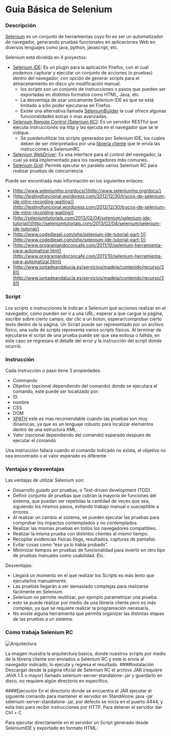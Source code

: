 Guia Básica de Selenium
============

### Descripción
[Selenium](http://www.seleniumhq.org/ "Selenium") es un conjunto de herramientas cuyo fin es ser un automatizador de navegador, generando pruebas funcionales en aplicaciones Web en diversos lenguajes como java, python, javascript, etc.

Selenium está dividida en 4 proyectos:
* [Selenium IDE](http://docs.seleniumhq.org/projects/ide/): Es un plugin para la aplicación Firefox, con el cual podemos capturar y ejecutar un conjunto de acciones (o pruebas) dentro del navegador, con opción de generar scripts para el almacenamiento en disco y/o modificación manual.
  * los scripts son un conjunto de instrucciones o pasos que pueden ser exportadas en distintos formatos como HTML, Java, etc.
  * La desventaja de usar unicamente Selenium IDE es que se está limitado a sólo poder ejecutarse en Firefox.
  * Existe una alternativa llamada [SeleniumBuilder](http://sebuilder.github.io/se-builder/) la cual ofrece algunas funcionalidades extras o mas avanzadas.
* [Selenium Remote Control (Selenium RC)](http://docs.seleniumhq.org/projects/remote-control/): Es un servidor RESTful que ejecuta instrucciones vía http y las ejecuta en el navegador que se le indique.
  * Se puedenutilizar los scripts generados por Selenium IDE, los cuales deben de ser interpretados por una [librería cliente](https://github.com/search?q=selenium+rc&type=Repositories&ref=searchresults) que le envía las instrucciones a SeleniumRC
* [Selenium WebDriver](http://docs.seleniumhq.org/projects/webdriver/): Es una interface para el control del navegador, la cual ya está implementado para los navegadores más comunes.
* [Selenium Grid](http://docs.seleniumhq.org/projects/webdriver/): Permite ejecutar en paralelo varios Selenium RC para realizar pruebas de concurrencia.

Puede ser encontrada más información en los siguientes enlaces:
 * [http://www.seleniumhq.org/docs/](http://www.seleniumhq.org/docs/)
 * [http://testingfuncional.wordpress.com/2012/12/30/trucos-de-selenium-ide-intro-recording-waiting/](http://testingfuncional.wordpress.com/2012/12/30/trucos-de-selenium-ide-intro-recording-waiting/)
 * [http://seleniumtutorials.com/2013/02/04/selenium/selenium-ide-tutorial/](http://seleniumtutorials.com/2013/02/04/selenium/selenium-ide-tutorial/)
 * [http://www.codediesel.com/php/selenium-ide-tutorial-part-1/](http://www.codediesel.com/php/selenium-ide-tutorial-part-1/)
 * [http://www.programandoconcafe.com/2011/10/selenium-herramienta-para-automatizar.html](http://www.programandoconcafe.com/2011/10/selenium-herramienta-para-automatizar.html)
 * [http://www.juntadeandalucia.es/servicios/madeja/contenido/recurso/381](http://www.juntadeandalucia.es/servicios/madeja/contenido/recurso/381)

### Script
Los scripts o instrucciones le indican a Selenium qué acciones realizar en el navegador, como pueden ser ir a una URL, esperar a que cargue la página, escribir sobre cierto campo, dar clic a un boton, esperar/comprobar cierto texto dentro de la página.
Un Script puede ser representado por un archivo físico, una suite de scripts representa varios scripts físicos. Al terminar de ejecutarse el script de una prueba puede ser que sea exitosa o fallida, en este caso se regresara el detalle del error y la instrucción del script donde ocurrió.

### Instrucción
Cada instrucción o paso tiene 3 propiedades:
 * Commando
 * Objetivo (opcional dependiendo del comando) donde se ejecutara el comando, este puede ser localizado por:
  * ID
  * nombre
  * CSS
  * DOM
  * [XPATH](http://www.w3.org/TR/xpath/) este es mas recomendable cuando las pruebas son muy dinamicas, ya que es un lenguaje robusto para localizar elementos dentro de una estructura XML.
 * Valor (opcional dependiendo del comando) esperado despues de ejecutar el comando

Una instrucción fallará cuando el comando indicado no exista, el objetivo no sea encontrado o el valor esperado es diferente

### Ventajas y desventajas
Las ventajas de utilizar Selenium son:
 * Desarrollo guiado por pruebas, o Test-driven development (TDD).
 * Definir conjunto de pruebas que cubran la mayoría de funciones del sistema, que puedan ser repetidas la cantidad de veces que sea, siguiendo los mismos pasos, evitando trabajo manual o susceptible a errores.
 * Al realizar un cambio al sistema, se pueden ejecutar las pruebas para comprobar los impactos contemplados y no contemplados.
 * Realizar las mismas pruebas en todos los navegadores compatibles.
 * Realizar la misma prueba con distintos clientes al mismo tiempo.
 * Recopilar evidencias físicas (logs, resultados, capturas de pantalla).
 * Evitar cosas como “eso ya lo habia probado”.
 * Minimizar tiempos en pruebas de funcionalidad para invertir en otro tipo de pruebas manuales como usabilidad.
Etc.

Desventajas:
 * Llegará un momento en el que realizar los Scripts es más lento que ejecutarlos manualmente.
 * Las pruebas llegarán a ser demasiado complejas para realizarse fácilmente en Selenium.
 * Selenium no permite reutilizar, por ejemplo parametrizar una prueba.
  * esto se puede realizar por medio de una librería cliente pero es más complejo, ya que se requiere realizar la programación necesaria.
 * No existe alguna herramienta que permita organizar las distintas etapas de las pruebas a un sistema.

### Como trabaja Selenium RC
![Arquitectura](http://www.seleniumhq.org/docs/_images/chapt5_img01_Architecture_Diagram_Simple.png)

La imagen muestra la arquitectura basica, donde nuestros scripts por medio de la libreria cliente son enviados a Selenium RC y este lo envia al navegador indicado, lo ejecuta y regresa el resultado.
####Instalación
Descargar desde la página oficial de Selenium RC el archivo JAR (requiere JAVA 1.5 o mayor) llamado selenium-server-standalone-<version-number>.jar y guardarlo en disco, no requiere algún directorio en especifico.

####Ejecución
En el directorio donde se encuentra el JAR ejecutar el siguiente comando para mantener el servidor en StandAlone:
java -jar selenium-server-standalone-<version-number>.jar, por defecto se inicia en el puerto 4444, y esta listo para recibir instrucciones por HTTP.
Para detener el servidor dar Ctrl + C

Para ejecutar directamente en el servidor un Script generado desde SeleniumIDE y exportado en formato HTML:
